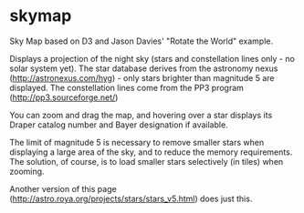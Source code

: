 # skymap
Sky Map based on D3 and Jason Davies' "Rotate the World" example.

Displays a projection of the night sky (stars and constellation lines only - no solar system yet).
The star database derives from the astronomy nexus (http://astronexus.com/hyg) - only stars brighter than magnitude 5 are displayed.
The constellation lines come from the PP3 program (http://pp3.sourceforge.net/)

You can zoom and drag the map, and hovering over a star displays its Draper catalog number and Bayer designation if available.

The limit of magnitude 5 is necessary to remove smaller stars when displaying a large area of the sky, and to reduce the memory requirements.
The solution, of course, is to load smaller stars selectively (in tiles) when zooming.

Another version of this page (http://astro.roya.org/projects/stars/stars_v5.html) does just this. 

